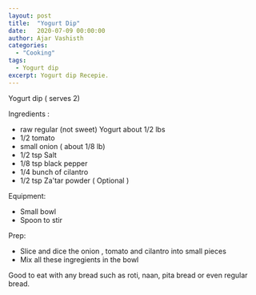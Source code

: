 ```yaml
---
layout: post
title:  "Yogurt Dip"
date:   2020-07-09 00:00:00
author: Ajar Vashisth
categories: 
  - "Cooking"
tags:	
  - Yogurt dip
excerpt: Yogurt dip Recepie.
---
```


Yogurt dip ( serves 2)

Ingredients :
- raw regular (not sweet) Yogurt about 1/2 lbs
- 1/2 tomato 
- small onion ( about 1/8 lb)
- 1/2 tsp Salt
- 1/8 tsp black pepper
- 1/4 bunch of cilantro 
- 1/2 tsp  Za'tar powder ( Optional )


Equipment:
- Small bowl
- Spoon to stir

Prep:
- Slice and dice the onion , tomato and cilantro into small pieces
- Mix all these ingregients in the bowl


Good to eat with any bread such as roti, naan,  pita bread or even regular bread.
